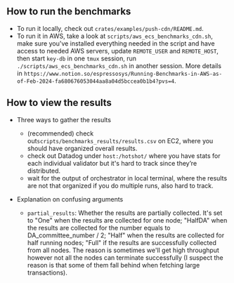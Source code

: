 ## How to run the benchmarks

- To run it locally, check out `crates/examples/push-cdn/README.md`.
- To run it in AWS, take a look at `scripts/aws_ecs_benchmarks_cdn.sh`, make sure you've installed everything needed in the script and have access to needed AWS servers, update `REMOTE_USER` and `REMOTE_HOST`, then start `key-db` in one `tmux` session, run `./scripts/aws_ecs_benchmarks_cdn.sh` in another session. More details in `https://www.notion.so/espressosys/Running-Benchmarks-in-AWS-as-of-Feb-2024-fa680676053044aa8a04d5bccea0b1b4?pvs=4`.

## How to view the results

- Three ways to gather the results
    - (recommended) check out`scripts/benchmarks_results/results.csv` on EC2, where you should have organized overall results.
    - check out Datadog under `host:/hotshot/` where you have stats for each individual validator but it's hard to track since they’re distributed.
    - wait for the output of orchestrator in local terminal, where the results are not that organized if you do multiple runs, also hard to track.

- Explanation on confusing arguments
    - `partial_results`: Whether the results are partially collected. It's set to "One" when the results are collected for one node; "HalfDA" when the results are collected for the number equals to DA_committee_number / 2; "Half" when the results are collected for half running nodes; "Full" if the results are successfully collected from all nodes. The reason is sometimes we'll get high throughput however not all the nodes can terminate successfully (I suspect the reason is that some of them fall behind when fetching large transactions).